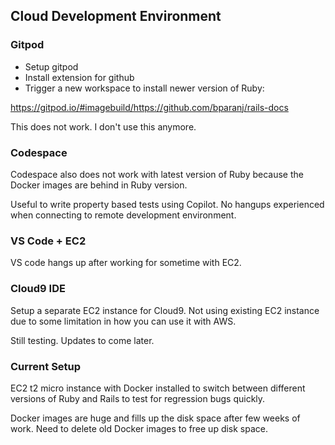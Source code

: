 ## Cloud Development Environment

### Gitpod

- Setup gitpod
- Install extension for github
- Trigger a new workspace to install newer version of Ruby:

https://gitpod.io/#imagebuild/https://github.com/bparanj/rails-docs

This does not work. I don't use this anymore.

### Codespace

Codespace also does not work with latest version of Ruby because the Docker images are behind in Ruby version.

Useful to write property based tests using Copilot. No hangups experienced when connecting to remote development environment.

### VS Code + EC2

VS code hangs up after working for sometime with EC2. 

### Cloud9 IDE

Setup a separate EC2 instance for Cloud9. Not using existing EC2 instance due to some limitation in how you can use it with AWS.

Still testing. Updates to come later.

### Current Setup

EC2 t2 micro instance with Docker installed to switch between different versions of Ruby and Rails to test for regression bugs quickly.

Docker images are huge and fills up the disk space after few weeks of work. Need to delete old Docker images to free up disk space.
